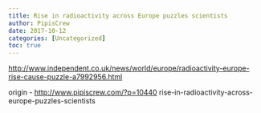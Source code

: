 ```yaml
---
title: Rise in radioactivity across Europe puzzles scientists
author: PipisCrew
date: 2017-10-12
categories: [Uncategorized]
toc: true
---
```


http://www.independent.co.uk/news/world/europe/radioactivity-europe-rise-cause-puzzle-a7992956.html

origin - http://www.pipiscrew.com/?p=10440 rise-in-radioactivity-across-europe-puzzles-scientists